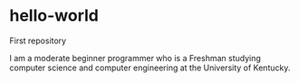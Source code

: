 # hello-world
First repository

I am a moderate beginner programmer who is a Freshman studying computer science and computer engineering at the University of Kentucky.
